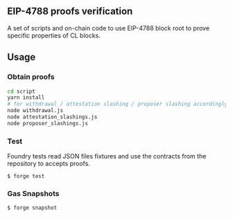 ## EIP-4788 proofs verification

A set of scripts and on-chain code to use EIP-4788 block root to prove specific properties of CL blocks.

## Usage

### Obtain proofs

```bash
cd script
yarn install
# for withdrawal / attestation slashing / proposer slashing accordingly
node withdrawal.js
node attestation_slashings.js
node proposer_slashings.js
```

### Test

Foundry tests read JSON files fixtures and use the contracts from the repository to accepts proofs. 

```shell
$ forge test
```

### Gas Snapshots

```shell
$ forge snapshot
```
